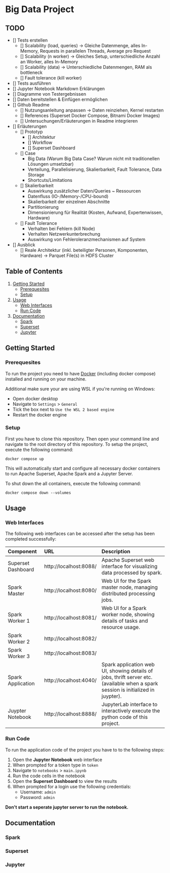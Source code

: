 # Big Data Project

<!--- TODO: add short summary of the project --->

## TODO
- [] Tests erstellen
   - [] Scalability (load, queries) -> Gleiche Datenmenge, alles In-Memory, Requests in parallelen Threads, Average pro Request
   - [] Scalability (n worker) -> Gleiches Setup, unterschiedliche Anzahl an Worker, alles In-Memory
   - [] Scalability (data) -> Unterschiedliche Datenmengen, RAM als bottleneck
   - [] Fault tolerance (kill worker)
- [] Tests ausführen
- [] Jupyter Notebook Markdown Erklärungen
- [] Diagramme von Testergebnissen
- [] Daten bereitstellen & Einfügen ermöglichen
- [] Github Readme
  - [] Nutzungsanleitung anpassen -> Daten reinziehen, Kernel restarten
  - [] References (Superset Docker Compose, Bitnami Docker Images)
  - [] Untersuchungen/Erläuterungen in Readme integrieren 
- [] Erläuterungen
  - [] Prototyp
     - [] Architektur
     - [] Workflow
     - [] Superset Dashboard
  - [] Case
    - Big Data (Warum Big Data Case? Warum nicht mit traditionellen Lösungen umsetzbar) 
    - Verteilung, Parallelisierung, Skalierbarkeit, Fault Tolerance, Data Storage
    - Shortcuts/Limitations
  - [] Skalierbarkeit
    - Auswirkung zusätzlicher Daten/Queries ~ Ressourcen
    - Datenfluss (IO-/Memory-/CPU-bound)
    - Skalierbarkeit der einzelnen Abschnitte
    - Partitionierung
    - Dimensionierung für Realität (Kosten, Aufwand, Expertenwissen, Hardware)
  - [] Fault Tolerance
    - Verhalten bei Fehlern (kill Node)
    - Verhalten Netzwerkunterbrechung
    - Auswirkung von Fehleroleranzmechanismen auf System
- [] Ausblick
  - [] Reale Architektur (inkl. beteiligter Personen, Komponenten, Hardware) -> Parquet File(s) in HDFS Cluster

## Table of Contents

1. [Getting Started](#getting-started)
    - [Prerequesites](#prerequesites)
    - [Setup](#setup)
2. [Usage](#usage)
    - [Web Interfaces](#web-interfaces)
    - [Run Code](#run-code)
3. [Documentation](#documentation)
    - [Spark](#spark)
    - [Superset](#superset)
    - [Jupyter](#jupyter)

## Getting Started

### Prerequesites

To run the project you need to have [Docker](https://www.docker.com/get-started/) (including docker compose) installed
and running on your machine.

Additional make sure your are using WSL if you're running on Windows:

- Open docker desktop
- Navigate to `Settings` > `General`
- Tick the box next to `Use the WSL 2 based engine`
- Restart the docker engine

<!---
Additionally you need to allow docker to access the files in this repository:

- Open docker desktop
- Navigate to `Settings` > `Ressources` > `File sharing`
- Add the file path to the repository 
--->

### Setup

First you have to clone this repository.
Then open your command line and navigate to the root directory of this repository.
To setup the project, execute the following command:

```
docker compose up
```

This will automatically start and configure all necessary docker containers to run Apache Superset, Apache Spark and a
Jupyter Server.

To shut down the all containers, execute the following command:

```
docker compose down --volumes
```

## Usage

### Web Interfaces

The following web interfaces can be accessed after the setup has been completed successfully:

| Component          | URL                    | Description                                                                                                                       |
|:-------------------|:-----------------------|:----------------------------------------------------------------------------------------------------------------------------------|
| Superset Dashboard | http://localhost:8088/ | Apache Superset web interface for visualizing data processed by spark.                                                            |
| Spark Master       | http://localhost:8080/ | Web UI for the Spark master node, managing distributed processing jobs.                                                           |
| Spark Worker 1     | http://localhost:8081/ | Web UI for a Spark worker node, showing details of tasks and resource usage.                                                      |
| Spark Worker 2     | http://localhost:8082/ |                                                                                                                                   |
| Spark Worker 3     | http://localhost:8083/ |                                                                                                                                   |
| Spark Application  | http://localhost:4040/ | Spark application web UI, showing details of jobs, thrift server etc. (available when a spark session is initialized in juypter). |
| Juypter Notebook   | http://localhost:8888/ | JupyterLab interface to interactively execute the python code of this project.                                                    |

### Run Code

To run the application code of the project you have to to the following steps:

1. Open the **Jupyter Notebook** web interface
2. When prompted for a token type in `token`
3. Navigate to `notebooks` > `main.ipynb`
4. Run the code cells in the notebook
5. Open the **Superset Dashboard** to view the results
6. When prompted for a login use the following credentials:
    - Username: `admin`
    - Password: `admin`

**Don't start a seperate jupyter server to run the notebook.**

## Documentation

### Spark

### Superset

### Jupyter


<!---
## Notes

Connection URI from Superset to the Thrift Server

```
hive://spark@jupyter:10000/default

find [directory] -type d -empty -exec touch {}/.gitkeep \;

```
--->